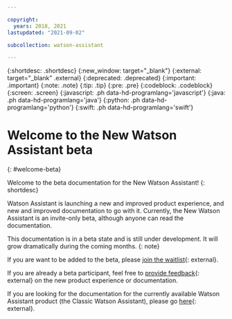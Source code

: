 ```yaml
---

copyright:
  years: 2018, 2021
lastupdated: "2021-09-02"

subcollection: watson-assistant

---
```


{:shortdesc: .shortdesc}
{:new_window: target="_blank"}
{:external: target="_blank" .external}
{:deprecated: .deprecated}
{:important: .important}
{:note: .note}
{:tip: .tip}
{:pre: .pre}
{:codeblock: .codeblock}
{:screen: .screen}
{:javascript: .ph data-hd-programlang='javascript'}
{:java: .ph data-hd-programlang='java'}
{:python: .ph data-hd-programlang='python'}
{:swift: .ph data-hd-programlang='swift'}

# Welcome to the New Watson Assistant beta
{: #welcome-beta}

Welcome to the beta documentation for the New Watson Assistant!
{: shortdesc}

Watson Assistant is launching a new and improved product experience, and new and improved documentation to go with it. Currently, the New Watson Assistant is an invite-only beta, although anyone can read the documentation.

This documentation is in a beta state and is still under development. It will grow dramatically during the coming months.
{: note}

If you are want to be added to the beta, please [join the waitlist](https://form.asana.com/?k=ChM-iqc2SfS_jGhHbulVDw&d=8612789739828){: external}.

If you are already a beta participant, feel free to [provide feedback](https://form.asana.com/?k=vvRdQAmGMFAeEGRryhTA2w&d=8612789739828){: external} on the new product experience or documentation.

If you are looking for the documentation for the currently available Watson Assistant product (the Classic Watson Assistant), please go [here](https://cloud.ibm.com/docs/assistant){: external}.

